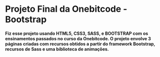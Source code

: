<h1>Projeto Final da Onebitcode - Bootstrap</h1>

<h4>
 Fiz esse projeto usando HTML5, CSS3, SASS, e BOOTSTRAP com os ensinamentos passados no curso da 
 Onebitcode.
 O projeto envolve 3 páginas criadas com recursos obtidos a partir do framework Bootstrap, recursos de Sass e 
 uma biblioteca de animações. 
</h4>
